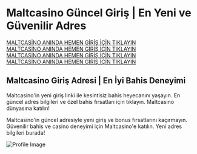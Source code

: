 <!DOCTYPE html>
<html lang="tr">
<head>
    <meta charset="UTF-8">
    <meta name="viewport" content="width=device-width, initial-scale=1.0">
</head>
<body>
    <h1>Maltcasino Güncel Giriş | En Yeni ve Güvenilir Adres</h1>
    <p>
        <a href="https://urlgit.com/megabahis-giris">MALTCASİNO ANINDA HEMEN GİRİŞ İÇİN TIKLAYIN</a><br>
        <a href="https://urlgit.com/megabahis-giris">MALTCASİNO ANINDA HEMEN GİRİŞ İÇİN TIKLAYIN</a><br>
        <a href="https://urlgit.com/megabahis-giris">MALTCASİNO ANINDA HEMEN GİRİŞ İÇİN TIKLAYIN</a><br>
        <a href="https://urlgit.com/megabahis-giris">MALTCASİNO ANINDA HEMEN GİRİŞ İÇİN TIKLAYIN</a>
    </p>
    <h2>Maltcasino Giriş Adresi | En İyi Bahis Deneyimi</h2>
    <p>
        Maltcasino'in yeni giriş linki ile kesintisiz bahis heyecanını yaşayın. En güncel adres bilgileri ve özel bahis fırsatları için tıklayın. Maltcasino dünyasına katılın!
    </p>
    <p>
        Maltcasino'in güncel adresiyle yeni giriş ve bonus fırsatlarını kaçırmayın. Güvenilir bahis ve casino deneyimi için Maltcasino'e katılın. Yeni adres bilgileri burada!
    </p>
    <p>
        <img src="https://pbs.twimg.com/profile_images/1670013154015821828/Lb5yJbJe_200x200.png" alt="Profile Image">
    </p>
</body>
</html>
